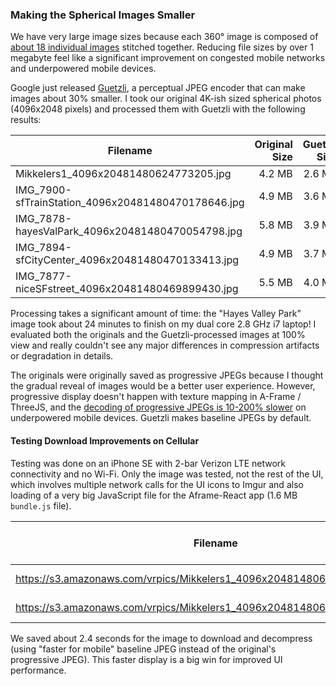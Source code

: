 ### Making the Spherical Images Smaller

We have very large image sizes because each 360° image is composed of [about 18 individual images](http://spherical.photography/360-panorama-creation.html) stitched together. Reducing file sizes by over 1 megabyte feel like a significant improvement on congested mobile networks and underpowered mobile devices.

Google just released [Guetzli](https://github.com/google/guetzli), a perceptual JPEG encoder that can make images about 30% smaller. I took our original 4K-ish sized spherical photos (4096x2048 pixels) and processed them with Guetzli with the following results:

| Filename                              | Original Size           | Guetzli Size  | Decrease in Size | % Decrease |
| ------------------------------------- | -----------------------:| -------------:| ----------------:| ----------:|
| Mikkelers1_4096x20481480624773205.jpg | 4.2 MB                  |        2.6 MB | 1.6 MB           | 38%        |
| IMG_7900-sfTrainStation_4096x20481480470178646.jpg | 4.9 MB | 3.6 MB | 1.3 MB | 27% | 
| IMG_7878-hayesValPark_4096x20481480470054798.jpg | 5.8 MB | 3.9 MB | 1.9 MB | 33% |
| IMG_7894-sfCityCenter_4096x20481480470133413.jpg | 4.9 MB | 3.7 MB | 1.2 MB | 24% |
| IMG_7877-niceSFstreet_4096x20481480469899430.jpg | 5.5 MB | 4.0 MB | 1.5 MB | 28% |

Processing takes a significant amount of time: the "Hayes Valley Park" image took about 24 minutes to finish on my dual core 2.8 GHz i7 laptop! I evaluated both the originals and the Guetzli-processed images at 100% view and really couldn't see any major differences in compression artifacts or degradation in details.

The originals were originally saved as progressive JPEGs because I thought the gradual reveal of images would be a better user experience. However, progressive display doesn't happen with texture mapping in A-Frame / ThreeJS, and the [decoding of progressive JPEGs is 10-200% slower](https://github.com/google/guetzli/issues/54) on underpowered mobile devices. Guetzli makes baseline JPEGs by default.

#### Testing Download Improvements on Cellular

Testing was done on an iPhone SE with 2-bar Verizon LTE network connectivity and no Wi-Fi. Only the image was tested, not the rest of the UI, which involves multiple network calls for the UI icons to Imgur and also loading of a very big JavaScript file for the Aframe-React app (1.6 MB `bundle.js` file).

| Filename | Time to Fully Display |
| -------- | ----------------:|
| https://s3.amazonaws.com/vrpics/Mikkelers1_4096x20481480624773205.orig.jpg | 6.05 sec |
| https://s3.amazonaws.com/vrpics/Mikkelers1_4096x20481480624773205.jpg | 3.63 sec |

We saved about 2.4 seconds for the image to download and decompress (using "faster for mobile" baseline JPEG instead of the original's progressive JPEG). This faster display is a big win for improved UI performance.
